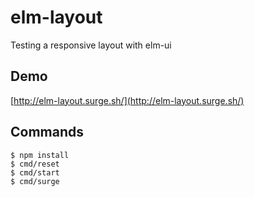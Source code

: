 # elm-layout

Testing a responsive layout with elm-ui

## Demo

[http://elm-layout.surge.sh/](http://elm-layout.surge.sh/)

## Commands

```
$ npm install
$ cmd/reset
$ cmd/start
$ cmd/surge
```
